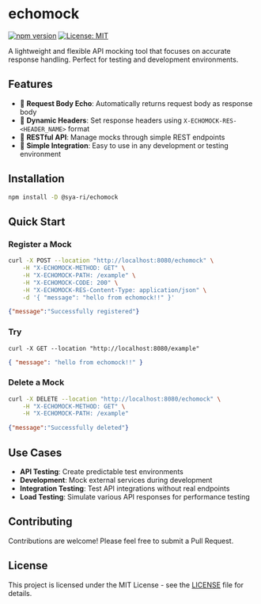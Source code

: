 # echomock

[![npm version](https://badge.fury.io/js/@sya-ri%2Fechomock.svg)](https://badge.fury.io/js/@sya-ri%2Fechomock)
[![License: MIT](https://img.shields.io/badge/License-MIT-yellow.svg)](https://opensource.org/licenses/MIT)

A lightweight and flexible API mocking tool that focuses on accurate response handling. Perfect for testing and development environments.

## Features

- 🔄 **Request Body Echo**: Automatically returns request body as response body
- 🎯 **Dynamic Headers**: Set response headers using `X-ECHOMOCK-RES-<HEADER_NAME>` format
- 📝 **RESTful API**: Manage mocks through simple REST endpoints
- 🚀 **Simple Integration**: Easy to use in any development or testing environment

## Installation

```bash
npm install -D @sya-ri/echomock
```

## Quick Start

### Register a Mock

```bash
curl -X POST --location "http://localhost:8080/echomock" \
    -H "X-ECHOMOCK-METHOD: GET" \
    -H "X-ECHOMOCK-PATH: /example" \
    -H "X-ECHOMOCK-CODE: 200" \
    -H "X-ECHOMOCK-RES-Content-Type: application/json" \
    -d '{ "message": "hello from echomock!!" }'
```

```json
{"message":"Successfully registered"}
```

### Try

```shell
curl -X GET --location "http://localhost:8080/example"
```

```json
{ "message": "hello from echomock!!" }
```

### Delete a Mock

```bash
curl -X DELETE --location "http://localhost:8080/echomock" \
    -H "X-ECHOMOCK-METHOD: GET" \
    -H "X-ECHOMOCK-PATH: /example"
```

```json
{"message":"Successfully deleted"}
```

## Use Cases

- **API Testing**: Create predictable test environments
- **Development**: Mock external services during development
- **Integration Testing**: Test API integrations without real endpoints
- **Load Testing**: Simulate various API responses for performance testing

## Contributing

Contributions are welcome! Please feel free to submit a Pull Request.

## License

This project is licensed under the MIT License - see the [LICENSE](LICENSE) file for details.
